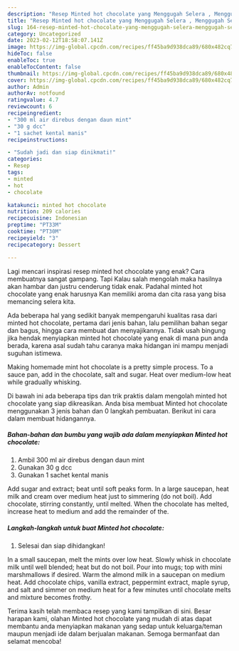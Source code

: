 ```yaml
---
description: "Resep Minted hot chocolate yang Menggugah Selera , Menggugah Selera"
title: "Resep Minted hot chocolate yang Menggugah Selera , Menggugah Selera"
slug: 164-resep-minted-hot-chocolate-yang-menggugah-selera-menggugah-selera
category: Uncategorized
date: 2023-02-12T18:58:07.141Z
image: https://img-global.cpcdn.com/recipes/ff45ba9d938dca89/680x482cq70/minted-hot-chocolate-foto-resep-utama.jpg
hideToc: false
enableToc: true
enableTocContent: false
thumbnail: https://img-global.cpcdn.com/recipes/ff45ba9d938dca89/680x482cq70/minted-hot-chocolate-foto-resep-utama.jpg
cover: https://img-global.cpcdn.com/recipes/ff45ba9d938dca89/680x482cq70/minted-hot-chocolate-foto-resep-utama.jpg
author: Admin
authorAv: notfound
ratingvalue: 4.7
reviewcount: 6
recipeingredient:
- "300 ml air direbus dengan daun mint"
- "30 g dcc"
- "1 sachet kental manis"
recipeinstructions:

- "Sudah jadi dan siap dinikmati!"
categories:
- Resep
tags:
- minted
- hot
- chocolate

katakunci: minted hot chocolate 
nutrition: 209 calories
recipecuisine: Indonesian
preptime: "PT33M"
cooktime: "PT30M"
recipeyield: "3"
recipecategory: Dessert

---
```



Lagi mencari inspirasi resep minted hot chocolate yang enak? Cara membuatnya sangat gampang. Tapi Kalau salah mengolah maka hasilnya akan hambar dan justru cenderung tidak enak. Padahal minted hot chocolate yang enak harusnya Kan memiliki aroma dan cita rasa yang bisa memancing selera kita.


Ada beberapa hal yang sedikit banyak mempengaruhi kualitas rasa dari minted hot chocolate, pertama dari jenis bahan, lalu pemilihan bahan segar dan bagus, hingga cara membuat dan menyajikannya. Tidak usah bingung jika hendak menyiapkan minted hot chocolate yang enak di mana pun anda berada, karena asal sudah tahu caranya maka hidangan ini mampu menjadi suguhan istimewa.

Making homemade mint hot chocolate is a pretty simple process. To a sauce pan, add in the chocolate, salt and sugar. Heat over medium-low heat while gradually whisking.


Di bawah ini ada beberapa tips dan trik praktis dalam mengolah minted hot chocolate yang siap dikreasikan. Anda bisa membuat Minted hot chocolate menggunakan 3 jenis bahan dan 0 langkah pembuatan. Berikut ini cara dalam membuat hidangannya.

<!--inarticleads1-->

##### Bahan-bahan dan bumbu yang wajib ada dalam menyiapkan Minted hot chocolate:

1. Ambil 300 ml air direbus dengan daun mint
1. Gunakan 30 g dcc
1. Gunakan 1 sachet kental manis


Add sugar and extract; beat until soft peaks form. In a large saucepan, heat milk and cream over medium heat just to simmering (do not boil). Add chocolate, stirring constantly, until melted. When the chocolate has melted, increase heat to medium and add the remainder of the. 

<!--inarticleads2-->

##### Langkah-langkah untuk buat Minted hot chocolate:


1. Selesai dan siap dihidangkan!

In a small saucepan, melt the mints over low heat. Slowly whisk in chocolate milk until well blended; heat but do not boil. Pour into mugs; top with mini marshmallows if desired. Warm the almond milk in a saucepan on medium heat. Add chocolate chips, vanilla extract, peppermint extract, maple syrup, and salt and simmer on medium heat for a few minutes until chocolate melts and mixture becomes frothy. 

Terima kasih telah membaca resep yang kami tampilkan di sini. Besar harapan kami, olahan Minted hot chocolate yang mudah di atas dapat membantu anda menyiapkan makanan yang sedap untuk keluarga/teman maupun menjadi ide dalam berjualan makanan. Semoga bermanfaat dan selamat mencoba!
